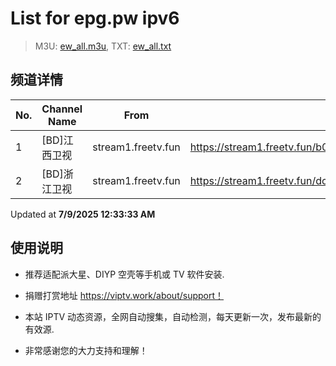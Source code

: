 # List for **epg.pw ipv6**

> M3U: [ew_all.m3u](./ew_all.m3u ), TXT: [ew_all.txt](./txt/ew_all.txt )

## 频道详情

| No. | Channel Name | From | Source |
| --- | ------------ | ---- | ------ |
| 1 | [BD]江西卫视 | stream1.freetv.fun | <https://stream1.freetv.fun/b071204ad4e5ce5292576c68d4cd0a820cedfb670d1ac92f9352fd7bf8c9d954.m3u8> |
| 2 | [BD]浙江卫视 | stream1.freetv.fun | <https://stream1.freetv.fun/dc678a7cfa8dc7fb84882d8a23fc848b654b39e90a6a64b505ec1447b34f44d1.m3u8> |

Updated at **7/9/2025 12:33:33 AM**

## 使用说明

- 推荐适配派大星、DIYP 空壳等手机或 TV 软件安装.

- 捐赠打赏地址 <https://viptv.work/about/support！>

- 本站 IPTV 动态资源，全网自动搜集，自动检测，每天更新一次，发布最新的有效源.

- 非常感谢您的大力支持和理解！
